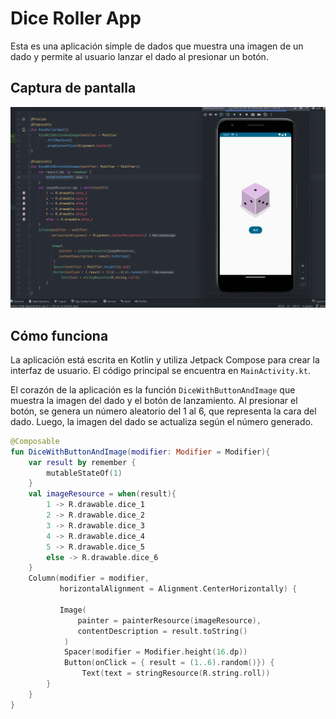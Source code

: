 # Dice Roller App

Esta es una aplicación simple de dados que muestra una imagen de un dado y permite al usuario lanzar el dado al presionar un botón.

## Captura de pantalla

![Captura de la aplicación](captura.png)

## Cómo funciona

La aplicación está escrita en Kotlin y utiliza Jetpack Compose para crear la interfaz de usuario. El código principal se encuentra en `MainActivity.kt`.

El corazón de la aplicación es la función `DiceWithButtonAndImage` que muestra la imagen del dado y el botón de lanzamiento. Al presionar el botón, se genera un número aleatorio del 1 al 6, que representa la cara del dado. Luego, la imagen del dado se actualiza según el número generado.

```kotlin
@Composable
fun DiceWithButtonAndImage(modifier: Modifier = Modifier){
    var result by remember {
        mutableStateOf(1)
    }
    val imageResource = when(result){
        1 -> R.drawable.dice_1
        2 -> R.drawable.dice_2
        3 -> R.drawable.dice_3
        4 -> R.drawable.dice_4
        5 -> R.drawable.dice_5
        else -> R.drawable.dice_6
    }
    Column(modifier = modifier,
           horizontalAlignment = Alignment.CenterHorizontally) {

           Image(
               painter = painterResource(imageResource),
               contentDescription = result.toString()
            )
            Spacer(modifier = Modifier.height(16.dp))
            Button(onClick = { result = (1..6).random()}) {
                Text(text = stringResource(R.string.roll))
        }
    }
}

